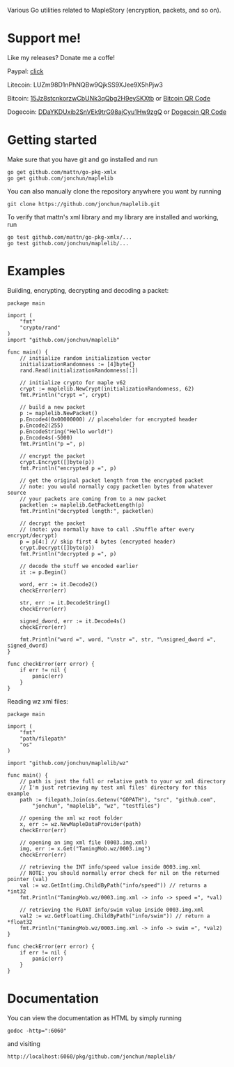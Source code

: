 Various Go utilities related to MapleStory (encryption, packets, and so on).

Support me!
============
Like my releases? Donate me a coffe!

Paypal: [click](http://hnng.moe/6M)

Litecoin: LUZm98D1nPhNQBw9QjkSS9XJee9X5hPjw3

Bitcoin: [15Jz8stcnkorzwCbUNk3qQbg2H9eySKXtb](bitcoin:15Jz8stcnkorzwCbUNk3qQbg2H9eySKXtb?label=donations) or [Bitcoin QR Code](http://hnng.moe/f/CM)

Dogecoin: [DDaYKDUxib2SnVEk9trG98ajCyu1Hw9zgQ](dogecoin:DDaYKDUxib2SnVEk9trG98ajCyu1Hw9zgQ?label=donations&message=wow%20much%20donate%20very%20thanks) or [Dogecoin QR Code](http://hnng.moe/f/CL)

Getting started
============
Make sure that you have git and go installed and run

	go get github.com/mattn/go-pkg-xmlx
	go get github.com/jonchun/maplelib

You can also manually clone the repository anywhere you want by running

	git clone https://github.com/jonchun/maplelib.git
    
To verify that mattn's xml library and my library are installed and working, run

	go test github.com/mattn/go-pkg-xmlx/...
	go test github.com/jonchun/maplelib/...
    
Examples
============

Building, encrypting, decrypting and decoding a packet:

	package main

	import (
		"fmt"
		"crypto/rand"
	)
	import "github.com/jonchun/maplelib"

	func main() {
		// initialize random initialization vector
		initializationRandomness := [4]byte{}
		rand.Read(initializationRandomness[:])
	
		// initialize crypto for maple v62
		crypt := maplelib.NewCrypt(initializationRandomness, 62)
		fmt.Println("crypt =", crypt)

		// build a new packet
		p := maplelib.NewPacket()
		p.Encode4(0x00000000) // placeholder for encrypted header
		p.Encode2(255)
		p.EncodeString("Hello world!")
		p.Encode4s(-5000)
		fmt.Println("p =", p)
	
		// encrypt the packet
		crypt.Encrypt([]byte(p))
		fmt.Println("encrypted p =", p)
	
		// get the original packet length from the encrypted packet
		// note: you would normally copy packetlen bytes from whatever source 
		// your packets are coming from to a new packet
		packetlen := maplelib.GetPacketLength(p)
		fmt.Println("decrypted length:", packetlen)
	
		// decrypt the packet
		// (note: you normally have to call .Shuffle after every encrypt/decrypt)
		p = p[4:] // skip first 4 bytes (encrypted header)
		crypt.Decrypt([]byte(p))
		fmt.Println("decrypted p =", p)
	
		// decode the stuff we encoded earlier
		it := p.Begin()
	
		word, err := it.Decode2()
		checkError(err)
	
		str, err := it.DecodeString()
		checkError(err)
	
		signed_dword, err := it.Decode4s()
		checkError(err)
	
		fmt.Println("word =", word, "\nstr =", str, "\nsigned_dword =", signed_dword)
	}

	func checkError(err error) {
		if err != nil {
			panic(err)
		}
	}
	

Reading wz xml files:

	package main

	import (
		"fmt"
		"path/filepath"
		"os"
	)

	import "github.com/jonchun/maplelib/wz"

	func main() {
		// path is just the full or relative path to your wz xml directory
		// I'm just retrieving my test xml files' directory for this example
		path := filepath.Join(os.Getenv("GOPATH"), "src", "github.com",
			"jonchun", "maplelib", "wz", "testfiles")

		// opening the xml wz root folder
		x, err := wz.NewMapleDataProvider(path)
		checkError(err)

		// opening an img xml file (0003.img.xml)
		img, err := x.Get("TamingMob.wz/0003.img")
		checkError(err)

		// retrieving the INT info/speed value inside 0003.img.xml
		// NOTE: you should normally error check for nil on the returned pointer (val)
		val := wz.GetInt(img.ChildByPath("info/speed")) // returns a *int32
		fmt.Println("TamingMob.wz/0003.img.xml -> info -> speed =", *val)

		// retrieving the FLOAT info/swim value inside 0003.img.xml
		val2 := wz.GetFloat(img.ChildByPath("info/swim")) // return a *float32
		fmt.Println("TamingMob.wz/0003.img.xml -> info -> swim =", *val2)
	}

	func checkError(err error) {
		if err != nil {
			panic(err)
		}
	}
	
Documentation
============
You can view the documentation as HTML by simply running

	godoc -http=":6060"

and visiting

	http://localhost:6060/pkg/github.com/jonchun/maplelib/
